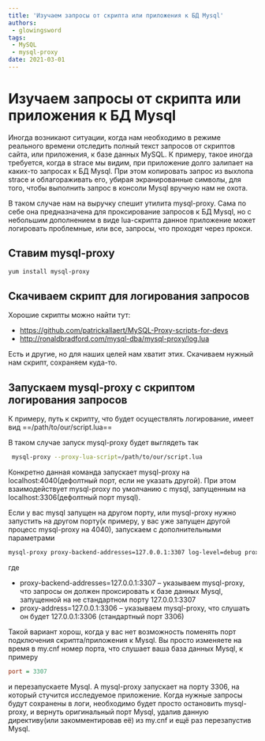 ```yaml
---
title: 'Изучаем запросы от скрипта или приложения к БД Mysql'
authors: 
 - glowingsword
tags:
 - MySQL
 - mysql-proxy
date: 2021-03-01
---
```


# Изучаем запросы от скрипта или приложения к БД Mysql

Иногда возникают ситуации, когда нам необходимо в режиме реального времени отследить полный текст запросов от скриптов сайта, или приложения, к базе данных MySQL. К примеру, такое иногда требуется, когда в strace мы видим, при приложение долго залипает на каких-то запросах к БД Mysql. При этом копировать запрос из выхлопа strace и облагораживать его, убирая экранированные символы, для того, чтобы выполнить запрос в консоли Mysql вручную нам не охота.

В таком случае нам на выручку спешит утилита mysql-proxy. Сама по себе она предназначена для проксирование запросов к БД Mysql, но с небольшим дополнением в виде lua-скрипта данное приложение может логировать проблемные, или все, запросы, что проходят через прокси.

## Ставим mysql-proxy

```bash
yum install mysql-proxy
```

## Скачиваем скрипт для логирования запросов

Хорошие скрипты можно найти тут:

* https://github.com/patrickallaert/MySQL-Proxy-scripts-for-devs
* http://ronaldbradford.com/mysql-dba/mysql-proxy/log.lua

Есть и другие, но для наших целей нам хватит этих. Скачиваем нужный нам скрипт, сохраняем куда-то.

## Запускаем mysql-proxy с скриптом логирования запросов

К примеру, путь к скрипту, что будет осуществлять логирование, имеет вид ==/path/to/our/script.lua==

В таком случае запуск mysql-proxy будет выглядеть так

```bash
 mysql-proxy --proxy-lua-script=/path/to/our/script.lua
 ```

Конкретно данная команда запускает mysql-proxy на localhost:4040(дефолтный порт, если не указать другой).
При этом взаимодействует mysql-proxy по умолчанию с mysql, запущенным на localhost:3306(дефолтный порт mysql).

Если у вас mysql запущен на другом порту, или mysql-proxy нужно запустить на другом порту(к примеру, у вас уже запущен другой процесс mysql-proxy на 4040), запускаем c дополнительными параметрами

```bash
mysql-proxy proxy-backend-addresses=127.0.0.1:3307 log-level=debug proxy-address=127.0.0.1:3306 proxy-lua-script=/path/to/our/script.lua plugins=proxy
```
где 

* proxy-backend-addresses=127.0.0.1:3307 – указываем mysql-proxy, что запросы он должен проксировать к базе данных Mysql, запущенной на не стандартном порту 127.0.0.1:3307
* proxy-address=127.0.0.1:3306 – указываем mysql-proxy, что слушать он будет 127.0.0.1:3306 (стандартный порт 3306)

Такой вариант хорош, когда у вас нет возможность поменять порт подключения скрипта/приложения к Mysql. Вы просто изменяете на время в my.cnf номер порта, что слушает ваша база данных Mysql, к примеру

```ini
port = 3307
```

и перезапускаете Mysql. А mysql-proxy запускает на порту 3306, на который стучится исследуемое приложение. Когда нужные запросы будут сохранены в логи, необходимо будет просто остановить mysql-proxy, и вернуть оригинальный порт Mysql, удалив данную директиву(или закомментировав её) из my.cnf и ещё раз перезапустив Mysql.